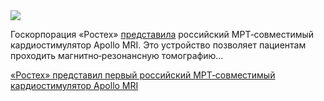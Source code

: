 <!--2025-05-17 14:08:44-->
<div class="yb">
  <div class="rss habr"><img src="https://habrastorage.org/getpro/habr/upload_files/95a/57f/8d4/95a57f8d40a1a5bd0cc31957a5544f2b.jpg" /><p>Госкорпорация «Ростех» <a href="https://rostec.ru/media/news/rostekh-vpervye-pokazyvaet-na-zdorove-natsii-otechestvennyy-mrt-sovmestimyy-kardiostimulyator/#start" rel="noopener noreferrer nofollow">представила</a> российский МРТ‑совместимый кардиостимулятор Apollo MRI. Это устройство позволяет пациентам проходить магнитно‑резонансную томографию... <p class="titl"><a href="https://habr.com/ru/news/910282/?utm_source=habrahabr&utm_medium=rss&utm_campaign=910282">«Ростех» представил первый российский МРТ‑совместимый кардиостимулятор Apollo MRI</a></p></div>
</div>
